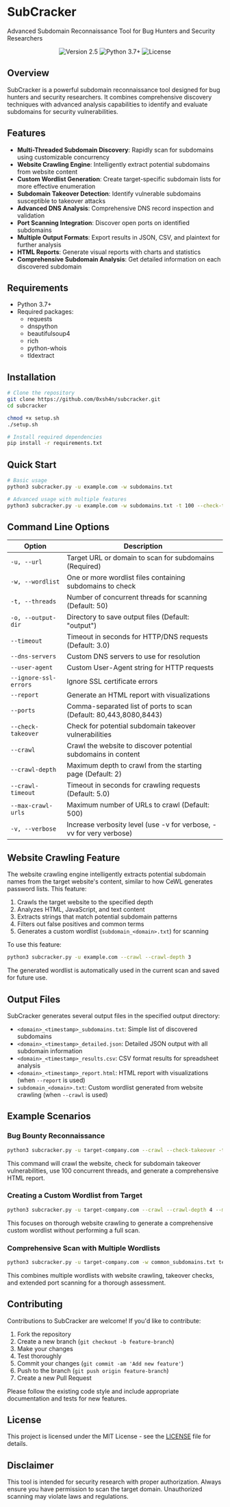 # SubCracker

Advanced Subdomain Reconnaissance Tool for Bug Hunters and Security Researchers

<p align="center">
  <img src="https://img.shields.io/badge/Version-2.5-blue.svg" alt="Version 2.5">
  <img src="https://img.shields.io/badge/Python-3.7+-green.svg" alt="Python 3.7+">
  <img src="https://img.shields.io/badge/License-MIT-red.svg" alt="License">
</p>

## Overview

SubCracker is a powerful subdomain reconnaissance tool designed for bug hunters and security researchers. It combines comprehensive discovery techniques with advanced analysis capabilities to identify and evaluate subdomains for security vulnerabilities.

## Features

- **Multi-Threaded Subdomain Discovery**: Rapidly scan for subdomains using customizable concurrency
- **Website Crawling Engine**: Intelligently extract potential subdomains from website content
- **Custom Wordlist Generation**: Create target-specific subdomain lists for more effective enumeration
- **Subdomain Takeover Detection**: Identify vulnerable subdomains susceptible to takeover attacks
- **Advanced DNS Analysis**: Comprehensive DNS record inspection and validation
- **Port Scanning Integration**: Discover open ports on identified subdomains
- **Multiple Output Formats**: Export results in JSON, CSV, and plaintext for further analysis
- **HTML Reports**: Generate visual reports with charts and statistics
- **Comprehensive Subdomain Analysis**: Get detailed information on each discovered subdomain

## Requirements

- Python 3.7+
- Required packages:
  - requests
  - dnspython
  - beautifulsoup4
  - rich
  - python-whois
  - tldextract

## Installation

```bash
# Clone the repository
git clone https://github.com/0xsh4n/subcracker.git
cd subcracker

chmod +x setup.sh
./setup.sh

# Install required dependencies
pip install -r requirements.txt
```

## Quick Start

```bash
# Basic usage
python3 subcracker.py -u example.com -w subdomains.txt

# Advanced usage with multiple features
python3 subcracker.py -u example.com -w subdomains.txt -t 100 --check-takeover --crawl --report
```

## Command Line Options

| Option | Description |
|--------|-------------|
| `-u, --url` | Target URL or domain to scan for subdomains (Required) |
| `-w, --wordlist` | One or more wordlist files containing subdomains to check |
| `-t, --threads` | Number of concurrent threads for scanning (Default: 50) |
| `-o, --output-dir` | Directory to save output files (Default: "output") |
| `--timeout` | Timeout in seconds for HTTP/DNS requests (Default: 3.0) |
| `--dns-servers` | Custom DNS servers to use for resolution |
| `--user-agent` | Custom User-Agent string for HTTP requests |
| `--ignore-ssl-errors` | Ignore SSL certificate errors |
| `--report` | Generate an HTML report with visualizations |
| `--ports` | Comma-separated list of ports to scan (Default: 80,443,8080,8443) |
| `--check-takeover` | Check for potential subdomain takeover vulnerabilities |
| `--crawl` | Crawl the website to discover potential subdomains in content |
| `--crawl-depth` | Maximum depth to crawl from the starting page (Default: 2) |
| `--crawl-timeout` | Timeout in seconds for crawling requests (Default: 5.0) |
| `--max-crawl-urls` | Maximum number of URLs to crawl (Default: 500) |
| `-v, --verbose` | Increase verbosity level (use -v for verbose, -vv for very verbose) |

## Website Crawling Feature

The website crawling engine intelligently extracts potential subdomain names from the target website's content, similar to how CeWL generates password lists. This feature:

1. Crawls the target website to the specified depth
2. Analyzes HTML, JavaScript, and text content
3. Extracts strings that match potential subdomain patterns
4. Filters out false positives and common terms
5. Generates a custom wordlist (`subdomain_<domain>.txt`) for scanning

To use this feature:

```bash
python3 subcracker.py -u example.com --crawl --crawl-depth 3
```

The generated wordlist is automatically used in the current scan and saved for future use.

## Output Files

SubCracker generates several output files in the specified output directory:

- `<domain>_<timestamp>_subdomains.txt`: Simple list of discovered subdomains
- `<domain>_<timestamp>_detailed.json`: Detailed JSON output with all subdomain information
- `<domain>_<timestamp>_results.csv`: CSV format results for spreadsheet analysis
- `<domain>_<timestamp>_report.html`: HTML report with visualizations (when `--report` is used)
- `subdomain_<domain>.txt`: Custom wordlist generated from website crawling (when `--crawl` is used)

## Example Scenarios

### Bug Bounty Reconnaissance

```bash
python3 subcracker.py -u target-company.com --crawl --check-takeover -t 100 --report
```

This command will crawl the website, check for subdomain takeover vulnerabilities, use 100 concurrent threads, and generate a comprehensive HTML report.

### Creating a Custom Wordlist from Target

```bash
python3 subcracker.py -u target-company.com --crawl --crawl-depth 4 --max-crawl-urls 2000 -o custom_wordlists
```

This focuses on thorough website crawling to generate a comprehensive custom wordlist without performing a full scan.

### Comprehensive Scan with Multiple Wordlists

```bash
python3 subcracker.py -u target-company.com -w common_subdomains.txt technology_subdomains.txt --crawl --check-takeover --ports 80,443,8080,8443,3000,3001,5000,8000,8888 --report
```

This combines multiple wordlists with website crawling, takeover checks, and extended port scanning for a thorough assessment.

## Contributing

Contributions to SubCracker are welcome! If you'd like to contribute:

1. Fork the repository
2. Create a new branch (`git checkout -b feature-branch`)
3. Make your changes
4. Test thoroughly
5. Commit your changes (`git commit -am 'Add new feature'`)
6. Push to the branch (`git push origin feature-branch`)
7. Create a new Pull Request

Please follow the existing code style and include appropriate documentation and tests for new features.

## License

This project is licensed under the MIT License - see the [LICENSE](LICENSE) file for details.

## Disclaimer

This tool is intended for security research with proper authorization. Always ensure you have permission to scan the target domain. Unauthorized scanning may violate laws and regulations.
